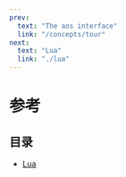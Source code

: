 ```yaml
---
prev:
  text: "The aos interface"
  link: "/concepts/tour"
next:
  text: "Lua"
  link: "./lua"
---
```


# 参考

## 目录

- [Lua](lua)
